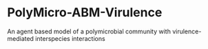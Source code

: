 # PolyMicro-ABM-Virulence
An agent based model of a polymicrobial community with virulence-mediated interspecies interactions
